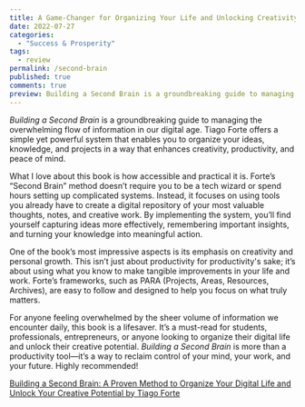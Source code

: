 ```yaml
---
title: A Game-Changer for Organizing Your Life and Unlocking Creativity
date: 2022-07-27
categories:
  - "Success & Prosperity"
tags:
  - review
permalink: /second-brain
published: true
comments: true
preview: Building a Second Brain is a groundbreaking guide to managing the overwhelming flow of information in our digital age.
---
```

*Building a Second Brain* is a groundbreaking guide to managing the overwhelming flow of information in our digital age. Tiago Forte offers a simple yet powerful system that enables you to organize your ideas, knowledge, and projects in a way that enhances creativity, productivity, and peace of mind.  

What I love about this book is how accessible and practical it is. Forte’s “Second Brain” method doesn’t require you to be a tech wizard or spend hours setting up complicated systems. Instead, it focuses on using tools you already have to create a digital repository of your most valuable thoughts, notes, and creative work. By implementing the system, you’ll find yourself capturing ideas more effectively, remembering important insights, and turning your knowledge into meaningful action.  

One of the book’s most impressive aspects is its emphasis on creativity and personal growth. This isn’t just about productivity for productivity's sake; it’s about using what you know to make tangible improvements in your life and work. Forte’s frameworks, such as PARA (Projects, Areas, Resources, Archives), are easy to follow and designed to help you focus on what truly matters.  

For anyone feeling overwhelmed by the sheer volume of information we encounter daily, this book is a lifesaver. It’s a must-read for students, professionals, entrepreneurs, or anyone looking to organize their digital life and unlock their creative potential. *Building a Second Brain* is more than a productivity tool—it’s a way to reclaim control of your mind, your work, and your future. Highly recommended!

[Building a Second Brain: A Proven Method to Organize Your Digital Life and Unlock Your Creative Potential by Tiago Forte](https://amzn.to/3PrZxWI)